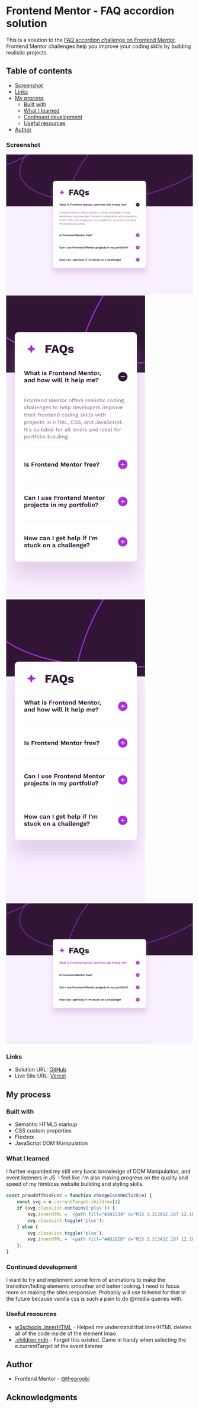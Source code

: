# Frontend Mentor - FAQ accordion solution

This is a solution to the [FAQ accordion challenge on Frontend Mentor](https://www.frontendmentor.io/challenges/faq-accordion-wyfFdeBwBz). Frontend Mentor challenges help you improve your coding skills by building realistic projects. 

## Table of contents

  - [Screenshot](#screenshot)
  - [Links](#links)
- [My process](#my-process)
  - [Built with](#built-with)
  - [What I learned](#what-i-learned)
  - [Continued development](#continued-development)
  - [Useful resources](#useful-resources)
- [Author](#author)


### Screenshot

![Desktop Expanded](./assets/images/Screen%20Shot%202024-01-11%20at%2002.45.49.png)
![Mobile](./assets/images/Screen%20Shot%202024-01-11%20at%2002.48.51.png)
![Mobile Expanded](./assets/images/Screen%20Shot%202024-01-11%20at%2002.48.54.png)
![Desktop Hover](./assets/images/Screen%20Shot%202024-01-11%20at%2002.49.16.png)

### Links

- Solution URL: [GitHub](https://github.com/TheGroobi/Faq-Accordion-Main)
- Live Site URL: [Vercel](https://faq-accordion-main-six.vercel.app/)

## My process

### Built with

- Semantic HTML5 markup
- CSS custom properties
- Flexbox
- JavaScript DOM Manipulation

### What I learned

I further expanded my still very basic knowledge of DOM Manipulation, and event listeners in JS. I feel like i'm also making progress on the quality and speed of my html/css website building and styling skills. 

```js
const proudOfThisFunc = function changeIconOnClick(e) {
    const svg = e.currentTarget.children[1]
    if (svg.classList.contains('plus')) {
        svg.innerHTML = `<path fill="#301534" d="M15 3.313A12.187 12.187 0 1 0 27.188 15.5 12.2 12.2 0 0 0 15 3.312Zm4.688 13.124h-9.375a.938.938 0 0 1 0-1.875h9.374a.938.938 0 0 1 0 1.876Z"/></path>`;
        svg.classList.toggle('plus');
    } else {
        svg.classList.toggle('plus');
        svg.innerHTML = `<path fill="#AD28EB" d="M15 3.313A12.187 12.187 0 1 0 27.188 15.5 12.203 12.203 0 0 0 15 3.312Zm4.688 13.124h-3.75v3.75a.938.938 0 0 1-1.876 0v-3.75h-3.75a.938.938 0 0 1 0-1.875h3.75v-3.75a.938.938 0 0 1 1.876 0v3.75h3.75a.938.938 0 0 1 0 1.876Z"/></path>`;
    };
}
```

### Continued development

I want to try and implement some form of animations to make the transition/hiding elements smoother and better looking. I need to focus more on making the sites responsive. Probably will use tailwind for that in the future because vanilla css is such a pain to do @media queries with.

### Useful resources

- [w3schools .innerHTML](https://www.w3schools.com/jsref/prop_html_innerhtml.asp) - Helped me understand that innerHTML deletes all of the code inside of the element lmao
- [.children mdn](https://developer.mozilla.org/en-US/docs/Web/API/Element/children) - Forgot this existed. Came in handy when selecting the e.currentTarget of the event listener

## Author
- Frontend Mentor - [@thegroobi](https://www.frontendmentor.io/profile/thegroobi)

## Acknowledgments
